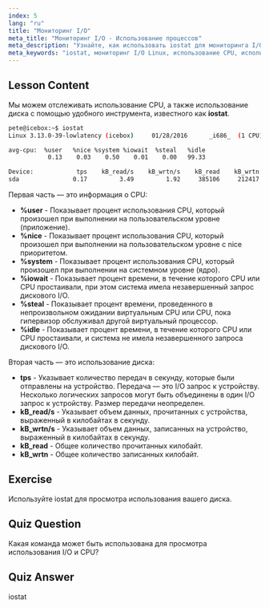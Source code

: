 ```yaml
---
index: 5
lang: "ru"
title: "Мониторинг I/O"
meta_title: "Мониторинг I/O - Использование процессов"
meta_description: "Узнайте, как использовать iostat для мониторинга I/O в Linux. Разберитесь с метриками использования CPU и диска с помощью этой важной команды. Улучшите производительность системы!"
meta_keywords: "iostat, мониторинг I/O Linux, использование CPU, использование диска, команды Linux, для начинающих, учебник, руководство"
---
```


## Lesson Content

Мы можем отслеживать использование CPU, а также использование диска с помощью удобного инструмента, известного как **iostat**.

```bash
pete@icebox:~$ iostat
Linux 3.13.0-39-lowlatency (icebox)     01/28/2016      _i686_  (1 CPU)

avg-cpu:  %user   %nice %system %iowait  %steal   %idle
           0.13    0.03    0.50    0.01    0.00   99.33

Device:            tps    kB_read/s    kB_wrtn/s    kB_read    kB_wrtn
sda               0.17         3.49         1.92     385106     212417
```

Первая часть — это информация о CPU:

- **%user** - Показывает процент использования CPU, который произошел при выполнении на пользовательском уровне (приложение).
- **%nice** - Показывает процент использования CPU, который произошел при выполнении на пользовательском уровне с nice приоритетом.
- **%system** - Показывает процент использования CPU, который произошел при выполнении на системном уровне (ядро).
- **%iowait** - Показывает процент времени, в течение которого CPU или CPU простаивали, при этом система имела незавершенный запрос дискового I/O.
- **%steal** - Показывает процент времени, проведенного в непроизвольном ожидании виртуальным CPU или CPU, пока гипервизор обслуживал другой виртуальный процессор.
- **%idle** - Показывает процент времени, в течение которого CPU или CPU простаивали, и система не имела незавершенного запроса дискового I/O.

Вторая часть — это использование диска:

- **tps** - Указывает количество передач в секунду, которые были отправлены на устройство. Передача — это I/O запрос к устройству. Несколько логических запросов могут быть объединены в один I/O запрос к устройству. Размер передачи неопределен.
- **kB_read/s** - Указывает объем данных, прочитанных с устройства, выраженный в килобайтах в секунду.
- **kB_wrtn/s** - Указывает объем данных, записанных на устройство, выраженный в килобайтах в секунду.
- **kB_read** - Общее количество прочитанных килобайт.
- **kB_wrtn** - Общее количество записанных килобайт.

## Exercise

Используйте iostat для просмотра использования вашего диска.

## Quiz Question

Какая команда может быть использована для просмотра использования I/O и CPU?

## Quiz Answer

iostat

